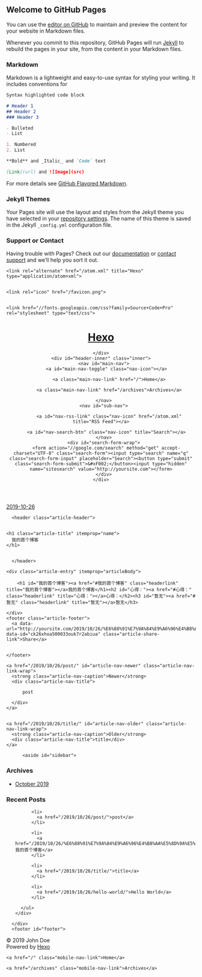 ## Welcome to GitHub Pages

You can use the [editor on GitHub](https://github.com/stkmk/stkmk-.github.io/edit/master/README.md) to maintain and preview the content for your website in Markdown files.

Whenever you commit to this repository, GitHub Pages will run [Jekyll](https://jekyllrb.com/) to rebuild the pages in your site, from the content in your Markdown files.

### Markdown

Markdown is a lightweight and easy-to-use syntax for styling your writing. It includes conventions for

```markdown
Syntax highlighted code block

# Header 1
## Header 2
### Header 3

- Bulleted
- List

1. Numbered
2. List

**Bold** and _Italic_ and `Code` text

[Link](url) and ![Image](src)
```

For more details see [GitHub Flavored Markdown](https://guides.github.com/features/mastering-markdown/).

### Jekyll Themes

Your Pages site will use the layout and styles from the Jekyll theme you have selected in your [repository settings](https://github.com/stkmk/stkmk-.github.io/settings). The name of this theme is saved in the Jekyll `_config.yml` configuration file.

### Support or Contact

Having trouble with Pages? Check out our [documentation](https://help.github.com/categories/github-pages-basics/) or [contact support](https://github.com/contact) and we’ll help you sort it out.
<!DOCTYPE html>
<html>
<head>
  <meta charset="utf-8">
  

  
  <title>我的首个博客 | Hexo</title>
  <meta name="viewport" content="width=device-width, initial-scale=1, maximum-scale=1">
  <meta name="description" content="我的首个博客心得：暂无">
<meta property="og:type" content="article">
<meta property="og:title" content="我的首个博客">
<meta property="og:url" content="http:&#x2F;&#x2F;yoursite.com&#x2F;2019&#x2F;10&#x2F;26&#x2F;%E6%88%91%E7%9A%84%E9%A6%96%E4%B8%AA%E5%8D%9A%E5%AE%A2&#x2F;index.html">
<meta property="og:site_name" content="Hexo">
<meta property="og:description" content="我的首个博客心得：暂无">
<meta property="og:locale" content="en">
<meta property="og:updated_time" content="2019-10-26T01:37:14.050Z">
<meta name="twitter:card" content="summary">
  
    <link rel="alternate" href="/atom.xml" title="Hexo" type="application/atom+xml">
  
  
    <link rel="icon" href="/favicon.png">
  
  
    <link href="//fonts.googleapis.com/css?family=Source+Code+Pro" rel="stylesheet" type="text/css">
  
  <link rel="stylesheet" href="/css/style.css">
</head>

<body>
  <div id="container">
    <div id="wrap">
      <header id="header">
  <div id="banner"></div>
  <div id="header-outer" class="outer">
    <div id="header-title" class="inner">
      <h1 id="logo-wrap">
        <a href="/" id="logo">Hexo</a>
      </h1>
      
    </div>
    <div id="header-inner" class="inner">
      <nav id="main-nav">
        <a id="main-nav-toggle" class="nav-icon"></a>
        
          <a class="main-nav-link" href="/">Home</a>
        
          <a class="main-nav-link" href="/archives">Archives</a>
        
      </nav>
      <nav id="sub-nav">
        
          <a id="nav-rss-link" class="nav-icon" href="/atom.xml" title="RSS Feed"></a>
        
        <a id="nav-search-btn" class="nav-icon" title="Search"></a>
      </nav>
      <div id="search-form-wrap">
        <form action="//google.com/search" method="get" accept-charset="UTF-8" class="search-form"><input type="search" name="q" class="search-form-input" placeholder="Search"><button type="submit" class="search-form-submit">&#xF002;</button><input type="hidden" name="sitesearch" value="http://yoursite.com"></form>
      </div>
    </div>
  </div>
</header>
      <div class="outer">
        <section id="main"><article id="post-我的首个博客" class="article article-type-post" itemscope itemprop="blogPost">
  <div class="article-meta">
    <a href="/2019/10/26/%E6%88%91%E7%9A%84%E9%A6%96%E4%B8%AA%E5%8D%9A%E5%AE%A2/" class="article-date">
  <time datetime="2019-10-26T01:37:13.904Z" itemprop="datePublished">2019-10-26</time>
</a>
    
  </div>
  <div class="article-inner">
    
    
      <header class="article-header">
        
  
    <h1 class="article-title" itemprop="name">
      我的首个博客
    </h1>
  

      </header>
    
    <div class="article-entry" itemprop="articleBody">
      
        <h1 id="我的首个博客"><a href="#我的首个博客" class="headerlink" title="我的首个博客"></a>我的首个博客</h1><h2 id="心得："><a href="#心得：" class="headerlink" title="心得："></a>心得：</h2><h3 id="暂无"><a href="#暂无" class="headerlink" title="暂无"></a>暂无</h3>
      
    </div>
    <footer class="article-footer">
      <a data-url="http://yoursite.com/2019/10/26/%E6%88%91%E7%9A%84%E9%A6%96%E4%B8%AA%E5%8D%9A%E5%AE%A2/" data-id="ck26xhoa500033ouk7r2abiua" class="article-share-link">Share</a>
      
      
    </footer>
  </div>
  
    
<nav id="article-nav">
  
    <a href="/2019/10/26/post/" id="article-nav-newer" class="article-nav-link-wrap">
      <strong class="article-nav-caption">Newer</strong>
      <div class="article-nav-title">
        
          post
        
      </div>
    </a>
  
  
    <a href="/2019/10/26/title/" id="article-nav-older" class="article-nav-link-wrap">
      <strong class="article-nav-caption">Older</strong>
      <div class="article-nav-title">title</div>
    </a>
  
</nav>

  
</article>

</section>
        
          <aside id="sidebar">
  
    

  
    

  
    
  
    
  <div class="widget-wrap">
    <h3 class="widget-title">Archives</h3>
    <div class="widget">
      <ul class="archive-list"><li class="archive-list-item"><a class="archive-list-link" href="/archives/2019/10/">October 2019</a></li></ul>
    </div>
  </div>


  
    
  <div class="widget-wrap">
    <h3 class="widget-title">Recent Posts</h3>
    <div class="widget">
      <ul>
        
          <li>
            <a href="/2019/10/26/post/">post</a>
          </li>
        
          <li>
            <a href="/2019/10/26/%E6%88%91%E7%9A%84%E9%A6%96%E4%B8%AA%E5%8D%9A%E5%AE%A2/">我的首个博客</a>
          </li>
        
          <li>
            <a href="/2019/10/26/title/">title</a>
          </li>
        
          <li>
            <a href="/2019/10/26/hello-world/">Hello World</a>
          </li>
        
      </ul>
    </div>
  </div>

  
</aside>
        
      </div>
      <footer id="footer">
  
  <div class="outer">
    <div id="footer-info" class="inner">
      &copy; 2019 John Doe<br>
      Powered by <a href="http://hexo.io/" target="_blank">Hexo</a>
    </div>
  </div>
</footer>
    </div>
    <nav id="mobile-nav">
  
    <a href="/" class="mobile-nav-link">Home</a>
  
    <a href="/archives" class="mobile-nav-link">Archives</a>
  
</nav>
    

<script src="//ajax.googleapis.com/ajax/libs/jquery/2.0.3/jquery.min.js"></script>


  <link rel="stylesheet" href="/fancybox/jquery.fancybox.css">
  <script src="/fancybox/jquery.fancybox.pack.js"></script>


<script src="/js/script.js"></script>



  </div>
</body>
</html>
